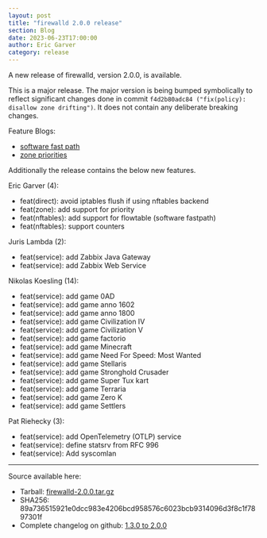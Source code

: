 ```yaml
---
layout: post
title: "firewalld 2.0.0 release"
section: Blog
date: 2023-06-23T17:00:00
author: Eric Garver
category: release
---
```


A new release of firewalld, version 2.0.0, is available.

This is a major release. The major version is being bumped symbolically
to reflect significant changes done in commit `f4d2b80adc84
("fix(policy): disallow zone drifting")`. It does not contain any
deliberate breaking changes.

Feature Blogs:

- [software fast path](https://firewalld.org/2023/05/nftables-flowtable)
- [zone priorities](https://firewalld.org/2023/04/zone-priorities)

Additionally the release contains the below new features.

Eric Garver (4):
- feat(direct): avoid iptables flush if using nftables backend
- feat(zone): add support for priority
- feat(nftables): add support for flowtable (software fastpath)
- feat(nftables): support counters

Juris Lambda (2):
- feat(service): add Zabbix Java Gateway
- feat(service): add Zabbix Web Service

Nikolas Koesling (14):
- feat(service): add game 0AD
- feat(service): add game anno 1602
- feat(service): add game anno 1800
- feat(service): add game Civilization IV
- feat(service): add game Civilization V
- feat(service): add game factorio
- feat(service): add game Minecraft
- feat(service): add game Need For Speed: Most Wanted
- feat(service): add game Stellaris
- feat(service): add game Stronghold Crusader
- feat(service): add game Super Tux kart
- feat(service): add game Terraria
- feat(service): add game Zero K
- feat(service): add game Settlers

Pat Riehecky (3):
- feat(service): add OpenTelemetry (OTLP) service
- feat(service): define statsrv from RFC 996
- feat(service): Add syscomlan

-----

Source available here:

 * Tarball: [firewalld-2.0.0.tar.gz](https://github.com/firewalld/firewalld/releases/download/v2.0.0/firewalld-2.0.0.tar.gz)
 * SHA256: 89a736515921e0dcc983e4206bcd958576c6023bcb9314096d3f8c1f7897301f
 * Complete changelog on github: [1.3.0 to 2.0.0](https://github.com/firewalld/firewalld/compare/v1.3.0...v2.0.0)
